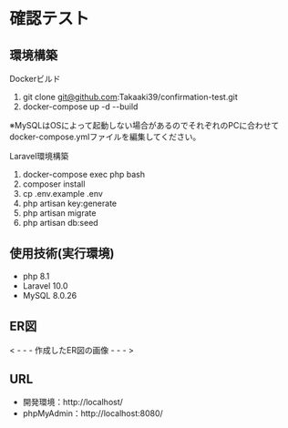 # 確認テスト

## 環境構築
Dockerビルド
1. git clone git@github.com:Takaaki39/confirmation-test.git
2. docker-compose up -d --build

※MySQLはOSによって起動しない場合があるのでそれぞれのPCに合わせてdocker-compose.ymlファイルを編集してください。

Laravel環境構築
1. docker-compose exec php bash
2. composer install
3. cp .env.example .env
4. php artisan key:generate
5. php artisan migrate
6. php artisan db:seed

## 使用技術(実行環境)
- php 8.1
- Laravel 10.0
- MySQL 8.0.26

## ER図
< - - - 作成したER図の画像 - - - >

## URL
- 開発環境：http://localhost/
- phpMyAdmin：http://localhost:8080/
